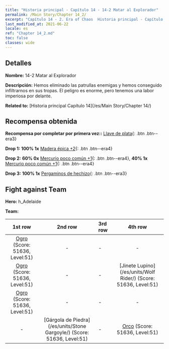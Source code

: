 ```yaml
---
title: "Historia principal - Capítulo 14 - 14-2 Matar al Explorador"
permalink: /Main Story/Chapter 14_2/
excerpt: "Capítulo 14 - 2. Era of Chaos  Historia principal - Capítulo 14_2. 14-2 Matar al Explorador"
last_modified_at: 2021-06-22
locale: es
ref: "Chapter 14_2.md"
toc: false
classes: wide
---
```


## Detalles

 **Nombre:** 14-2 Matar al Explorador

 **Descripción:** Hemos eliminado las patrullas enemigas y hemos conseguido infiltrarnos en sus tropas. El peligro es enorme, pero tenemos una labor imperiosa por delante.

 **Related to:** [Historia principal Capítulo 14](/es/Main Story/Chapter 14/)

## Recompensa obtenida

 **Recompensa por completar por primera vez::** [Llave de plata](/ItemsES/con_693/){: .btn .btn--era3}

 **Drop 1:** **100% 1x** [Madera épica +2](/ItemsES/mat_48/){: .btn .btn--era4}

 **Drop 2:** **60% 0x** [Mercurio poco común +1](/ItemsES/mat_42/){: .btn .btn--era4}, **40% 1x** [Mercurio poco común +1](/ItemsES/mat_42/){: .btn .btn--era4}

 **Drop 3:** **100% 1x** [Pergaminos de hechizo](/ItemsES/con_694/){: .btn .btn--era3}


## Fight against Team
 **Hero:** h_Adelaide

 **Team:**


  | 1st row | 2nd row | 3rd row | 4th row |
  |:----:|:----:|:----|:----:|
  | [Ogro](/es/units/Ogre/) (Score: 51636, Level:51)  | - | - | - |
  | [Ogro](/es/units/Ogre/) (Score: 51636, Level:51)  | - | - | [Jinete Lupino](/es/units/Wolf Rider/) (Score: 51636, Level:51)  |
  | [Ogro](/es/units/Ogre/) (Score: 51636, Level:51)  | - | - | - |
  | - | [Gárgola de Piedra](/es/units/Stone Gargoyle/) (Score: 51636, Level:51)  | - | [Orco](/es/units/Orc/) (Score: 51636, Level:51)  |


